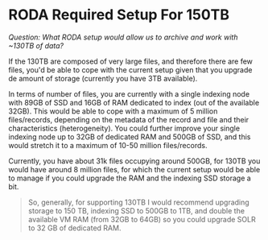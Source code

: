 # RODA Required Setup For 150TB

_Question: What RODA setup would allow us to archive and work with ~130TB of data?_

If the 130TB are composed of very large files, and therefore there are few files, you'd be able to cope with the current setup given that you upgrade de amount of storage (currently you have 3TB available).

In terms of number of files, you are currently with a single indexing node with 89GB of SSD and 16GB of RAM dedicated to index (out of the available 32GB). This would be able to cope with a maximum of 5 million files/records, depending on the metadata of the record and file and their characteristics (heterogeneity). You could further improve your single indexing node up to 32GB of dedicated RAM and 500GB of SSD, and this would stretch it to a maximum of 10-50 million files/records. 

Currently, you have about 31k files occupying around 500GB, for 130TB you would have around 8 million files, for which the current setup would be able to manage if you could upgrade the RAM and the indexing SSD storage a bit.

> So, generally, for supporting 130TB I would recommend upgrading storage to 150 TB, indexing SSD to 500GB to 1TB, and double the available VM RAM (from 32GB to 64GB) so you could upgrade SOLR to 32 GB of dedicated RAM.
